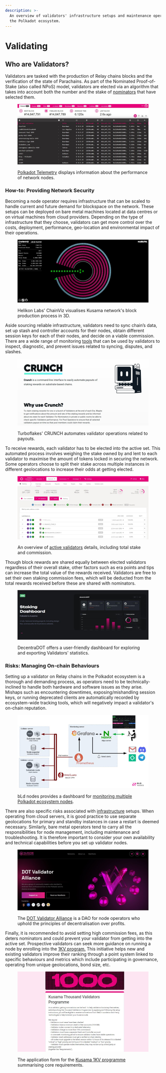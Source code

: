 ```yaml
---
description: >-
  An overview of validators' infrastructure setups and maintenance operations in
  the Polkadot ecosystem.
---
```


# Validating

## Who are Validators?

Validators are tasked with the production of Relay chains blocks and the verification of the state of Parachains. As part of the Nominated Proof-of-Stake (also called NPoS) model, validators are elected via an algorithm that takes into account both the number and the stake of [nominators](nominating.md) that have selected them.

<figure><img src="../../../.gitbook/assets/O_STelemetry.JPG" alt="A view of the Telemetry dashboard of Polkadot showing the performance of online nodes with their geolocation, network ID, and number of peers."><figcaption><p><a href="https://telemetry.polkadot.io/">Polkadot Telemetry</a> displays information about the performance of network nodes. </p></figcaption></figure>



### How-to: Providing Network Security&#x20;

Becoming a node operator requires infrastructure that can be scaled to handle current and future demand for blockspace on the network. These setups can be deployed on bare metal machines located at data centres or on virtual machines from cloud providers. Depending on the type of infrastructure that they choose, validators can get more control over the costs, deployment, performance, geo-location and environmental impact of their operations.

<figure><img src="../../../.gitbook/assets/O_SChainVizKusamaHelikon.JPG" alt="A 3D visualisation of Kusama network&#x27;s block production process, network status, and validator statistics from Helikon Labs&#x27; ChainViz Alpha app."><figcaption><p>Helikon Labs' ChainViz visualises Kusama network's block production process in 3D.</p></figcaption></figure>

Aside sourcing reliable infrastructure, validators need to sync chain’s data, set up stash and controller accounts for their nodes, obtain different session keys for each of their nodes, and decide on a viable commission. There are a wide range of monitoring [tools](../../../useful-tools/staking-tools.md) that can be used by validators to inspect, diagnostic, and prevent issues related to syncing, disputes, and slashes.

<figure><img src="../../../.gitbook/assets/O_SCrunchValidators.JPG" alt="A presentation of Turboflakes&#x27; CRUNCH tool that Polkadot ecosystem validators can use to automate payouts."><figcaption><p>Turboflakes' CRUNCH automates validator operations related to payouts.</p></figcaption></figure>

To receive rewards, each validator has to be elected into the active set. This automated process involves weighing the stake owned by and lent to each validator to maximise the amount of tokens locked in securing the network. Some operators choose to split their stake across multiple instances in different geolocations to increase their odds at getting elected.&#x20;

<figure><img src="../../../.gitbook/assets/O_SValidatorsStats.JPG" alt="A screenshot of Polkadot-JS Apps showing active validators for Polkadot network along with their total staked DOT and their commission fee."><figcaption><p>An overview of <a href="https://polkadot.js.org/apps/?rpc=wss%3A%2F%2Frpc.ibp.network%2Fpolkadot#/staking">active validators</a> details, including total stake and commission.</p></figcaption></figure>

Though block rewards are shared equally between elected validators regardless of their overall stake, other factors such as era points and tips can increase the total value of the rewards received. Validators are free to set their own staking commission fees, which will be deducted from the total rewards received before these are shared with nominators.

<figure><img src="../../../.gitbook/assets/O_SDecentraDOT.JPG" alt="A view of the Validator staking dashboard from DecentraDOT. "><figcaption><p>DecentraDOT offers a user-friendly dashboard for exploring and exporting Validators' statistics.</p></figcaption></figure>



### Risks: Managing On-chain Behaviours

Setting up a validator on Relay chains in the Polkadot ecosystem is a thorough and demanding process, as operators need to be technically-inclined to handle both hardware and software issues as they arise. Mishaps such as encountering downtimes, exposing/mishandling session keys, or running deprecated clients are automatically recorded by ecosystem-wide tracking tools, which will negatively impact a validator's on-chain reputation.&#x20;

<figure><img src="../../../.gitbook/assets/O_SGrafanaDashboardbLD.JPG" alt="The architecture of bLD full monitoring dashboard for Polkadot Relay chain and Parachain nodes using Grafana, Prometheus, and a node exporter."><figcaption><p>bLd nodes provides a dashboard for <a href="https://grafana.com/grafana/dashboards/16863-polkadot-and-parachains-full-monitoring/">monitoring multiple Polkadot ecosystem nodes</a>.</p></figcaption></figure>

There are also specific risks associated with [infrastructure](../../5.regulations/networks/infrastructure.md) setups. When operating from cloud servers, it is good practice to use separate geolocations for primary and standby instances in case a restart is deemed necessary. Similarly, bare metal operators tend to carry all the responsibilities for node management, including maintenance and troubleshooting. It is therefore important to consider your own availability and technical capabilities before you set up validator nodes.

<figure><img src="../../../.gitbook/assets/O_SValAllianceDAO.JPG" alt="The landing page of DOT Validator Alliance that indicates their focus on decentralised network services over profits."><figcaption><p>The <a href="https://dotvalidators.org/">DOT Validator Alliance</a> is a DAO for node operators who uphold the principles of decentralisation over profits.</p></figcaption></figure>

Finally, it is recommended to avoid setting high commission fees, as this deters nominators and could prevent your validator from getting into the active set. Prospective validators can seek more guidance on running a node by enrolling into the [1KV program.](https://polkadot.network/blog/supporting-decentralization-join-the-polkadot-thousand-validators-programme) This initiative helps new and existing validators improve their ranking through a point system linked to specific behaviours and metrics which include participating in governance, operating from unique geolocations, bond size, etc.&#x20;

<figure><img src="../../../.gitbook/assets/O_S1KVApplication.JPG" alt="A screenshot of the Kusama 1KV programme showing core requirements which include a stash of 10 KSM, connection to telemetry services, and an on-chain identity."><figcaption><p>The application form for the <a href="https://polkadot.network/blog/join-kusamas-thousand-validators-programme">Kusama 1KV programme</a> summarising core requirements.</p></figcaption></figure>

